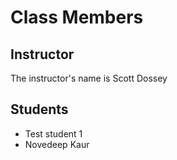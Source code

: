 # Class Members

## Instructor

The instructor's name is Scott Dossey

## Students

* Test student 1
* Novedeep Kaur

